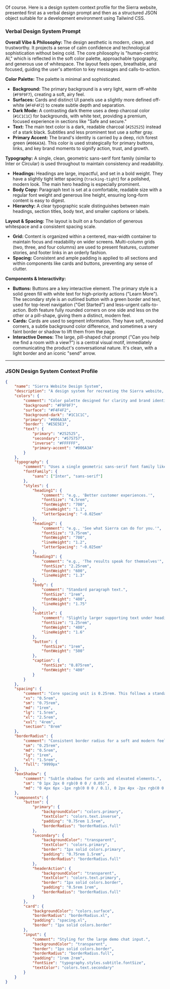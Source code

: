 Of course. Here is a design system context profile for the Sierra website, presented first as a verbal design prompt and then as a structured JSON object suitable for a development environment using Tailwind CSS.

### Verbal Design System Prompt

**Overall Vibe & Philosophy:**
The design aesthetic is modern, clean, and trustworthy. It projects a sense of calm confidence and technological sophistication without being cold. The core philosophy is "human-centric AI," which is reflected in the soft color palette, approachable typography, and generous use of whitespace. The layout feels open, breathable, and focused, guiding the user's attention to key messages and calls-to-action.

**Color Palette:**
The palette is minimal and sophisticated.

-   **Background:** The primary background is a very light, warm off-white (`#F9F9F7`), creating a soft, airy feel.
-   **Surfaces:** Cards and distinct UI panels use a slightly more defined off-white (`#F4F4F2`) to create subtle depth and separation.
-   **Dark Mode:** A contrasting dark theme uses a deep charcoal color (`#1C1C1C`) for backgrounds, with white text, providing a premium, focused experience in sections like "Safe and secure."
-   **Text:** The main text color is a dark, readable charcoal (`#252525`) instead of a stark black. Subtitles and less prominent text use a softer gray.
-   **Primary Accent:** The brand's identity is carried by a deep, rich forest green (`#006A3A`). This color is used strategically for primary buttons, links, and key brand moments to signify action, trust, and growth.

**Typography:**
A single, clean, geometric sans-serif font family (similar to Inter or Circular) is used throughout to maintain consistency and readability.

-   **Headings:** Headings are large, impactful, and set in a bold weight. They have a slightly tight letter spacing (`tracking-tight`) for a polished, modern look. The main hero heading is especially prominent.
-   **Body Copy:** Paragraph text is set at a comfortable, readable size with a regular font weight and generous line height, ensuring long-form content is easy to digest.
-   **Hierarchy:** A clear typographic scale distinguishes between main headings, section titles, body text, and smaller captions or labels.

**Layout & Spacing:**
The layout is built on a foundation of generous whitespace and a consistent spacing scale.

-   **Grid:** Content is organized within a centered, max-width container to maintain focus and readability on wider screens. Multi-column grids (two, three, and four columns) are used to present features, customer stories, and footer links in an orderly fashion.
-   **Spacing:** Consistent and ample padding is applied to all sections and within components like cards and buttons, preventing any sense of clutter.

**Components & Interactivity:**

-   **Buttons:** Buttons are a key interactive element. The primary style is a solid green fill with white text for high-priority actions ("Learn More"). The secondary style is an outlined button with a green border and text, used for top-level navigation ("Get Started") and less-urgent calls-to-action. Both feature fully rounded corners on one side and less on the other or a pill-shape, giving them a distinct, modern feel.
-   **Cards:** Cards are used to segment information. They have soft, rounded corners, a subtle background color difference, and sometimes a very faint border or shadow to lift them from the page.
-   **Interactive Demos:** The large, pill-shaped chat prompt ("Can you help me find a room with a view?") is a central visual motif, immediately communicating the product's conversational nature. It's clean, with a light border and an iconic "send" arrow.

---

### JSON Design System Context Profile

```json
{
    "name": "Sierra Website Design System",
    "description": "A design system for recreating the Sierra website, focusing on a clean, modern, and trustworthy aesthetic. This profile is optimized for use with Tailwind CSS.",
    "colors": {
        "comment": "Color palette designed for clarity and brand identity.",
        "background": "#F9F9F7",
        "surface": "#F4F4F2",
        "background-dark": "#1C1C1C",
        "primary": "#006A3A",
        "border": "#E5E5E3",
        "text": {
            "primary": "#252525",
            "secondary": "#575757",
            "inverse": "#FFFFFF",
            "primary-accent": "#006A3A"
        }
    },
    "typography": {
        "comment": "Uses a single geometric sans-serif font family like 'Inter'.",
        "fontFamily": {
            "sans": ["Inter", "sans-serif"]
        },
        "styles": {
            "heading1": {
                "comment": "e.g., 'Better customer experiences.'",
                "fontSize": "4.5rem",
                "fontWeight": "700",
                "lineHeight": "1.1",
                "letterSpacing": "-0.025em"
            },
            "heading2": {
                "comment": "e.g., 'See what Sierra can do for you.'",
                "fontSize": "3.75rem",
                "fontWeight": "700",
                "lineHeight": "1.2",
                "letterSpacing": "-0.025em"
            },
            "heading3": {
                "comment": "e.g., 'The results speak for themselves'",
                "fontSize": "2.25rem",
                "fontWeight": "600",
                "lineHeight": "1.3"
            },
            "body": {
                "comment": "Standard paragraph text.",
                "fontSize": "1rem",
                "fontWeight": "400",
                "lineHeight": "1.75"
            },
            "subtitle": {
                "comment": "Slightly larger supporting text under headings.",
                "fontSize": "1.25rem",
                "fontWeight": "400",
                "lineHeight": "1.6"
            },
            "button": {
                "fontSize": "1rem",
                "fontWeight": "500"
            },
            "caption": {
                "fontSize": "0.875rem",
                "fontWeight": "400"
            }
        }
    },
    "spacing": {
        "comment": "Core spacing unit is 0.25rem. This follows a standard Tailwind-like scale.",
        "xs": "0.5rem",
        "sm": "0.75rem",
        "md": "1rem",
        "lg": "1.5rem",
        "xl": "2.5rem",
        "xxl": "4rem",
        "section": "8rem"
    },
    "borderRadius": {
        "comment": "Consistent border radius for a soft and modern feel.",
        "sm": "0.25rem",
        "md": "0.5rem",
        "lg": "1rem",
        "xl": "1.5rem",
        "full": "9999px"
    },
    "boxShadow": {
        "comment": "Subtle shadows for cards and elevated elements.",
        "sm": "0 1px 2px 0 rgb(0 0 0 / 0.05)",
        "md": "0 4px 6px -1px rgb(0 0 0 / 0.1), 0 2px 4px -2px rgb(0 0 0 / 0.1)"
    },
    "components": {
        "button": {
            "primary": {
                "backgroundColor": "colors.primary",
                "textColor": "colors.text.inverse",
                "padding": "0.75rem 1.5rem",
                "borderRadius": "borderRadius.full"
            },
            "secondary": {
                "backgroundColor": "transparent",
                "textColor": "colors.primary",
                "border": "1px solid colors.primary",
                "padding": "0.75rem 1.5rem",
                "borderRadius": "borderRadius.full"
            },
            "headerAction": {
                "backgroundColor": "transparent",
                "textColor": "colors.text.primary",
                "border": "1px solid colors.border",
                "padding": "0.5rem 1rem",
                "borderRadius": "borderRadius.full"
            }
        },
        "card": {
            "backgroundColor": "colors.surface",
            "borderRadius": "borderRadius.xl",
            "padding": "spacing.xl",
            "border": "1px solid colors.border"
        },
        "input": {
            "comment": "Styling for the large demo chat input.",
            "backgroundColor": "transparent",
            "border": "1px solid colors.border",
            "borderRadius": "borderRadius.full",
            "padding": "1rem 2rem",
            "fontSize": "typography.styles.subtitle.fontSize",
            "textColor": "colors.text.secondary"
        }
    }
}
```
